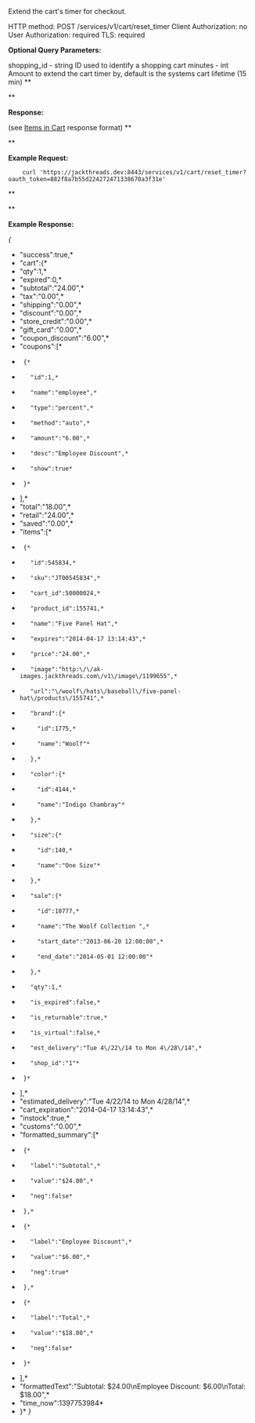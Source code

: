 Extend the cart's timer for checkout. 



HTTP method: POST /services/v1/cart/reset_timer
Client Authorization: no
User Authorization: required
TLS: required


**Optional Query Parameters:**

shopping_id - string ID used to identify a shopping cart
minutes - int Amount to extend the cart timer by, default is the systems cart lifetime (15 min)
**

**

**Response:**

(see [Items in Cart](jackthreads-v1-api-cart-methods-items-in-cart) response format)
**

**

**Example Request:**

        curl 'https://jackthreads.dev:8443/services/v1/cart/reset_timer?oauth_token=882f8a7b55d224272471338670a3f31e'
**

**

**Example Response:**


*{*
*  "success":true,*
*  "cart":{*
*    "qty":1,*
*    "expired":0,*
*    "subtotal":"24.00",*
*    "tax":"0.00",*
*    "shipping":"0.00",*
*    "discount":"0.00",*
*    "store_credit":"0.00",*
*    "gift_card":"0.00",*
*    "coupon_discount":"6.00",*
*    "coupons":[*
*      {*
*        "id":1,*
*        "name":"employee",*
*        "type":"percent",*
*        "method":"auto",*
*        "amount":"6.00",*
*        "desc":"Employee Discount",*
*        "show":true*
*      }*
*    ],*
*    "total":"18.00",*
*    "retail":"24.00",*
*    "saved":"0.00",*
*    "items":[*
*      {*
*        "id":545834,*
*        "sku":"JT00545834",*
*        "cart_id":50000024,*
*        "product_id":155741,*
*        "name":"Five Panel Hat",*
*        "expires":"2014-04-17 13:14:43",*
*        "price":"24.00",*
*        "image":"http:\/\/ak-images.jackthreads.com\/v1\/image\/1199655",*
*        "url":"\/woolf\/hats\/baseball\/five-panel-hat\/products\/155741",*
*        "brand":{*
*          "id":1775,*
*          "name":"Woolf"*
*        },*
*        "color":{*
*          "id":4144,*
*          "name":"Indigo Chambray"*
*        },*
*        "size":{*
*          "id":140,*
*          "name":"One Size"*
*        },*
*        "sale":{*
*          "id":10777,*
*          "name":"The Woolf Collection ",*
*          "start_date":"2013-06-20 12:00:00",*
*          "end_date":"2014-05-01 12:00:00"*
*        },*
*        "qty":1,*
*        "is_expired":false,*
*        "is_returnable":true,*
*        "is_virtual":false,*
*        "est_delivery":"Tue 4\/22\/14 to Mon 4\/28\/14",*
*        "shop_id":"1"*
*      }*
*    ],*
*    "estimated_delivery":"Tue 4\/22\/14 to Mon 4\/28\/14",*
*    "cart_expiration":"2014-04-17 13:14:43",*
*    "instock":true,*
*    "customs":"0.00",*
*    "formatted_summary":[*
*      {*
*        "label":"Subtotal",*
*        "value":"$24.00",*
*        "neg":false*
*      },*
*      {*
*        "label":"Employee Discount",*
*        "value":"$6.00",*
*        "neg":true*
*      },*
*      {*
*        "label":"Total",*
*        "value":"$18.00",*
*        "neg":false*
*      }*
*    ],*
*    "formattedText":"Subtotal: $24.00\nEmployee Discount: $6.00\nTotal: $18.00",*
*    "time_now":1397753984*
*  }*
*}*